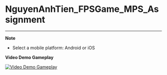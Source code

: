# NguyenAnhTien_FPSGame_MPS_Assignment
------------------
**Note**
- Select a mobile platform: Android or iOS
  
**Video Demo Gameplay**

[![Video Demo Gameplay](https://i9.ytimg.com/vi/Hq2MPoENukA/mq2.jpg?sqp=COy-uZAG&rs=AOn4CLDJUaKW-Bt04Sc7ISN4Pciq2Hdlvg)](https://youtu.be/Hq2MPoENukA)
